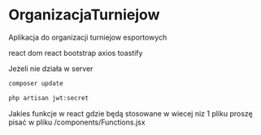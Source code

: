 # OrganizacjaTurniejow
Aplikacja do organizacji turniejow esportowych


react dom
react bootstrap
axios
toastify

Jeżeli nie działa w server
```sh
composer update
```
```sh
php artisan jwt:secret
```

Jakies funkcje w react gdzie będą stosowane w wiecej niz 1 pliku proszę pisać w pliku /components/Functions.jsx

